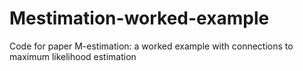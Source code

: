 # Mestimation-worked-example
Code for paper M-estimation: a worked example with connections to maximum likelihood estimation 
